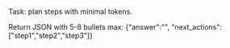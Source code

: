 Task: plan steps with minimal tokens.

Return JSON with 5-8 bullets max:
{"answer":"", "next_actions":["step1","step2","step3"]}
